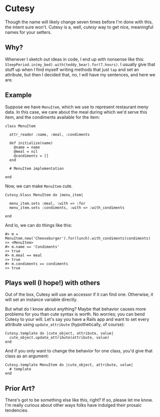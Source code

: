 # Cutesy

Though the name will likely change seven times before I'm done with this, the
intent sure won't. Cutesy is a, well, _cutesy_ way to get nice, meaningful names
for your setters.

## Why?

Whenever I sketch out ideas in code, I end up with nonsense like this:
`SleepPeriod.in(my_bed).with(teddy_bear).for(7.hours)`. I usually give that
stuff up when I find myself writing methods that just `tap` and set an
attribute, but then I decided that, no, I will have my sentences, and here we
are.

## Example

Suppose we have `MenuItem`, which we use to represent restaurant meny data. In
this case, we care about the meal during which we'd serve this item, and the
condiments available for the item:

    class MenuItem

      attr_reader :name, :meal, :condiments

      def initialize(name)
        @name = name
        @meal = nil
        @condiments = []
      end

      # MenuItem implementation

    end

Now, we can make `MenuItem` cute.
     
    Cutesy.klass MenuItem do |menu_item|

      menu_item.sets :meal, :with => :for
      menu_item.sets :condiments, :with => :with_condiments

    end

And lo, we can do things like this:

    #> m = MenuItem.new('Cheeseburger').for(lunch).with_condiments(condiments)
    >> <MenuItem>
    #> m.name == 'Condiments'
    >> true
    #> m.meal == meal
    >> true
    #> m.condiments == condiments
    >> true

## Plays well (I hope!) with others

Out of the box, Cutesy will use an accessor if it can find one. Otherwise, it
will set an instance variable directly. 

But what do I know about anything? Maybe that behavior causes more problems for
you than cute syntax is worth. No worries; you can bend Cutesy to your will.
Let's say you have a Rails app and want to set every attribute using
`update_attribute` (hypothetically, of course):

    Cutesy.template do |cute_object, attribute, value|
      cute_object.update_attribute(attribute, value)
    end

And if you only want to change the behavior for one class, you'd give that class
as an argument:

    Cutesy.template MenuItem do |cute_object, attribute, value|
      # template
    end

## Prior Art?

There's got to be something else like this, right? If so, please let me know.
I'm really curious about other ways folks have indulged their prosaic
tendencies. 
